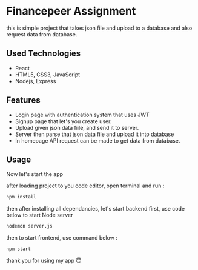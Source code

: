# Financepeer Assignment

this is simple project that takes json file and upload to a database and also request data from database.

## Used Technologies

- React
- HTML5, CSS3, JavaScript
- Nodejs, Express


## Features

- Login page with authentication system that uses JWT
- Signup page that let's you create user.
- Upload given json data fiile, and send it to server.
- Server then parse that json data file and upload it into database
- In homepage API request can be made to get data from database.

## Usage

Now let's start the app

after loading project to you code editor,
open terminal and run :
```sh
npm install
```

then after installing all dependancies, let's start backend first, use code below to start Node server

```sh
nodemon server.js
```

then to start frontend, use command below :

```sh
npm start
```
thank you for using my app 😇
